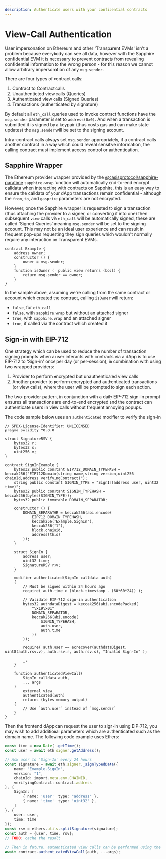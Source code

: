 ```yaml
---
description: Authenticate users with your confidential contracts
---
```


# View-Call Authentication

User impersonation on Ethereum and other 'Transparent EVMs' isn't a problem because everybody can see all data, however with the Sapphire confidential EVM it is necessary to prevent contracts from revealing confidential information to the wrong person - for this reason we cannot allow arbitrary impersonation of any `msg.sender`.

There are four types of contract calls:

 1. Contract to Contract calls
 2. Unauthenticted view calls (Queries)
 3. Authenticated view calls (Signed Queries)
 4. Transactions (authenticated by signature)

By default all `eth_call` queries used to invoke contract functions have the `msg.sender` parameter is set to `address(0x0)`. And when a transaction is submitted it is signed by a keypair (thus costs gas and can make state updates) the `msg.sender` will be set to the signing account.

Intra-contract calls always set `msg.sender` appropriately, if a contract calls another contract in a way which could reveal sensitive information, the calling contract must implement access control or authentication.

## Sapphire Wrapper

The Ethereum provider wrapper provided by the [@oasisprotocol/sapphire-paratime](https://www.npmjs.com/package/@oasisprotocol/sapphire-paratime) `sapphire.wrap` function will automatically end-to-end encrypt calldata when interacting with contracts on Sapphire, this is an easy way to ensure the calldata of your dApp transactions remain confidential - although the `from`, `to`, and `gasprice` parameters are not encrypted.

However, once the Sapphire wrapper is requested to sign a transaction (thus attaching the provider to a signer, or converting it into one) then subsequent `view` calls via `eth_call` will be automatically signed, these are called 'Signed Queries' meaning `msg.sender` will be set to the signing account. This may not be an ideal user experience and can result in frequent pop-ups requesting they sign queries which wouldn't normally require any interaction on Transparent EVMs.

```solidity
contract Example {
    address owner;
    constructor () {
        owner = msg.sender;
    }
    function isOwner () public view returns (bool) {
        return msg.sender == owner;
    }
}
```

In the sample above, assuming we're calling from the same contract or account which created the contract, calling `isOwner` will return:

 * `false`, for `eth_call`
 * `false`, with `sapphire.wrap` but without an attached signer
 * `true`, with `sapphire.wrap` and an attached signer
 * `true`, if called via the contract which created it

## Sign-in with EIP-712

One strategy which can be used to reduce the number of transaction signing prompts when a user interacts with contracts via a dApp is to use EIP-712 to 'Sign-in' once per day (or per-session), in combination with using two wrapped providers:

 1. Provider to perform encrypted but unauthenticated view calls
 2. Another provider to perform encrypted and authenticated transactions (or view calls), where the user will be prompted to sign each action.

The two-provider pattern, in conjunction with a daily EIP-712 sign-in prompt ensures all transactions are end-to-end encrypted and the contract can authenticate users in view calls without frequent annoying popups.

The code sample below uses an `authenticated` modifier to verify the sign-in

```solidity
// SPDX-License-Identifier: UNLICENSED
pragma solidity ^0.8.0;

struct SignatureRSV {
    bytes32 r;
    bytes32 s;
    uint256 v;
}

contract SignInExample {
    bytes32 public constant EIP712_DOMAIN_TYPEHASH = keccak256("EIP712Domain(string name,string version,uint256 chainId,address verifyingContract)");
    string public constant SIGNIN_TYPE = "SignIn(address user, uint32 time)";
    bytes32 public constant SIGNIN_TYPEHASH = keccak256(bytes(SIGNIN_TYPE));
    bytes32 public immutable DOMAIN_SEPARATOR;

    constructor () {
        DOMAIN_SEPARATOR = keccak256(abi.encode(
            EIP712_DOMAIN_TYPEHASH,
            keccak256("Example.SignIn"),
            keccak256("1"),
            block.chainid,
            address(this)
        ));
    }

    struct SignIn {
        address user;
        uint32 time;
        SignatureRSV rsv;
    }

    modifier authenticated(SignIn calldata auth)
    {
        // Must be signed within 24 hours ago
        require( auth.time > (block.timestamp - (60*60*24)) );

        // Validate EIP-712 sign-in authentication
        bytes32 authdataDigest = keccak256(abi.encodePacked(
            "\x19\x01",
            DOMAIN_SEPARATOR,
            keccak256(abi.encode(
                SIGNIN_TYPEHASH,
                auth.user,
                auth.time
            ))
        ));

        require( auth.user == ecrecover(authdataDigest, uint8(auth.rsv.v), auth.rsv.r, auth.rsv.s), "Invalid Sign-In" );

        _;
    }

    function authenticatedViewCall(
        SignIn calldata auth,
        ... args
    )
        external view
        authenticated(auth)
        returns (bytes memory output)
    {
        // Use `auth.user` instead of `msg.sender`
    }
}
```

Then the frontend dApp can request the user to sign-in using EIP-712, you may wish to add additional parameters which are authenticated such as the domain name. The following code example uses Ethers:

```typescript
const time = new Date().getTime();
const user = await eth.signer.getAddress();

// Ask user to 'Sign-In' every 24 hours
const signature = await eth.signer._signTypedData({
    name: "Example.SignIn",
    version: "1",
    chainId: import.meta.env.CHAINID,
    verifyingContract: contract.address
}, {
    SignIn: [
        { name: 'user', type: "address" },
        { name: 'time', type: 'uint32' },
    ]
}, {
    user: user,
    time: time
});
const rsv = ethers.utils.splitSignature(signature);
const auth = {user, time, rsv};
// TODO: cache the result

// Then in future, authenticated view calls can be performed using the authenticated data
await contract.authenticatedViewCall(auth, ...args);
```